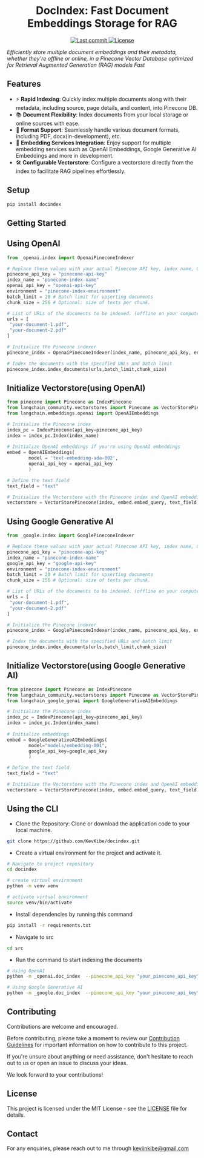 <h1 align="center">DocIndex: Fast Document Embeddings Storage for RAG</h1>
<p align="center">

  <a href="https://github.com/KevKibe/docindex/commits/">
    <img src="https://img.shields.io/github/last-commit/KevKibe/docindex?" alt="Last commit">
  </a>
  <a href="https://github.com/KevKibe/docindex/blob/master/LICENSE">
    <img src="https://img.shields.io/github/license/KevKibe/docindex?" alt="License">
  </a>

*Efficiently store multiple document embeddings and their metadata, whether they're offline or online, in a Pinecone Vector Database optimized for Retrieval Augmented Generation (RAG) models Fast* 

## Features

- ⚡️ **Rapid Indexing**: Quickly index multiple documents along with their metadata, including source, page details, and content, into Pinecone DB.<br>
- 📚 **Document Flexibility**: Index documents from your local storage or online sources with ease.<br>
- 📂 **Format Support**: Seamlessly handle various document formats, including PDF, docx(in-development), etc.<br>
- 🔁 **Embedding Services Integration**: Enjoy support for multiple embedding services such as OpenAI Embeddings, Google Generative AI Embeddings and more in development.<br>
- 🛠️ **Configurable Vectorstore**: Configure a vectorstore directly from the index to facilitate RAG pipelines effortlessly.

## Setup

```python
pip install docindex
```

## Getting Started
## Using OpenAI 
```python
from _openai.index import OpenaiPineconeIndexer

# Replace these values with your actual Pinecone API key, index name, OpenAI API key, and environment
pinecone_api_key = "pinecone-api-key"
index_name = "pinecone-index-name"
openai_api_key = "openai-api-key"
environment = "pinecone-index-environment"
batch_limit = 20 # Batch limit for upserting documents
chunk_size = 256 # Optional: size of texts per chunk. 

# List of URLs of the documents to be indexed. (offline on your computer or online)
urls = [
 "your-document-1.pdf",
 "your-document-2.pdf"
]

# Initialize the Pinecone indexer
pinecone_index = OpenaiPineconeIndexer(index_name, pinecone_api_key, environment, openai_api_key)

# Index the documents with the specified URLs and batch limit
pinecone_index.index_documents(urls,batch_limit,chunk_size)
```
## Initialize Vectorstore(using OpenAI)

```python
from pinecone import Pinecone as IndexPinecone
from langchain_community.vectorstores import Pinecone as VectorStorePinecone
from langchain.embeddings.openai import OpenAIEmbeddings

# Initialize the Pinecone index
index_pc = IndexPinecone(api_key=pinecone_api_key)
index = index_pc.Index(index_name)
        
# Initialize OpenAI embeddings if you're using OpenAI embeddings
embed = OpenAIEmbeddings(
        model = 'text-embedding-ada-002',
        openai_api_key = openai_api_key
        )

# Define the text field
text_field = "text"

# Initialize the Vectorstore with the Pinecone index and OpenAI embeddings
vectorstore = VectorStorePinecone(index, embed.embed_query, text_field)
```


## Using Google Generative AI  

```python
from _google.index import GooglePineconeIndexer

# Replace these values with your actual Pinecone API key, index name, OpenAI API key, and environment
pinecone_api_key = "pinecone-api-key"
index_name = "pinecone-index-name"
google_api_key = "google-api-key"
environment = "pinecone-index-environment"
batch_limit = 20 # Batch limit for upserting documents
chunk_size = 256 # Optional: size of texts per chunk. 

# List of URLs of the documents to be indexed. (offline on your computer or an online)
urls = [
 "your-document-1.pdf",
 "your-document-2.pdf"
]

# Initialize the Pinecone indexer
pinecone_index = GooglePineconeIndexer(index_name, pinecone_api_key, environment, google_api_key)

# Index the documents with the specified URLs and batch limit
pinecone_index.index_documents(urls,batch_limit,chunk_size)
```


## Initialize Vectorstore(using Google Generative AI)

```python
from pinecone import Pinecone as IndexPinecone
from langchain_community.vectorstores import Pinecone as VectorStorePinecone
from langchain_google_genai import GoogleGenerativeAIEmbeddings

# Initialize the Pinecone index
index_pc = IndexPinecone(api_key=pinecone_api_key)
index = index_pc.Index(index_name)
        
# Initialize embeddings 
embed = GoogleGenerativeAIEmbeddings(
        model="models/embedding-001", 
        google_api_key=google_api_key
        )

# Define the text field
text_field = "text"

# Initialize the Vectorstore with the Pinecone index and OpenAI embeddings
vectorstore = VectorStorePinecone(index, embed.embed_query, text_field)
```




## Using the CLI

- Clone the Repository: Clone or download the application code to your local machine.
```bash
git clone https://github.com/KevKibe/docindex.git
```

- Create a virtual environment for the project and activate it.
```bash
# Navigate to project repository
cd docindex

# create virtual environment
python -m venv venv

# activate virtual environment
source venv/bin/activate
```
- Install dependencies by running this command
```bash
pip install -r requirements.txt
```

- Navigate to src 
```bash
cd src
```

- Run the command to start indexing the documents

```bash
# Using OpenAI 
python -m _openai.doc_index  --pinecone_api_key "your_pinecone_api_key" --index_name "your_index_name" --openai_api_key "your_openai_api_key" --environment "your_environment" --batch_limit 10 --docs  "doc-1.pdf" "doc-2.pdf' --chunk_size 256 
```
```bash
# Using Google Generative AI 
python -m _google.doc_index  --pinecone_api_key "your_pinecone_api_key" --index_name "your_index_name" --google_api_key "your_google_api_key" --environment "your_environment" --batch_limit 10 --docs  "doc-1.pdf" "doc-2.pdf' --chunk_size 256 
```

## Contributing 
Contributions are welcome and encouraged.

Before contributing, please take a moment to review our [Contribution Guidelines](https://github.com/KevKibe/docindex/blob/master/DOCS/CONTRIBUTING.md) for important information on how to contribute to this project.

If you're unsure about anything or need assistance, don't hesitate to reach out to us or open an issue to discuss your ideas.

We look forward to your contributions!

## License
This project is licensed under the MIT License - see the [LICENSE](https://github.com/KevKibe/docindex/blob/master/LICENSE) file for details.

## Contact
For any enquiries, please reach out to me through keviinkibe@gmail.com